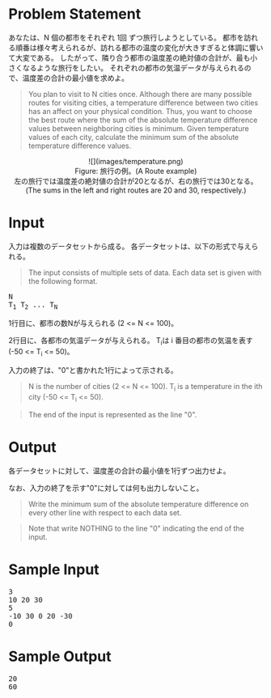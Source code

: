 Problem Statement
==
あなたは、N 個の都市をそれぞれ 1回 ずつ旅行しようとしている。
都市を訪れる順番は様々考えられるが、訪れる都市の温度の変化が大きすぎると体調に響いて大変である。
したがって、隣り合う都市の温度差の絶対値の合計が、最も小さくなるような旅行をしたい。
それぞれの都市の気温データが与えられるので、温度差の合計の最小値を求めよ。

>You plan to visit to N cities once.
Although there are many possible routes for visiting cities, a temperature difference between two cities has an affect on your physical condition.
Thus, you want to choose the best route where the sum of the absolute temperature difference values between neighboring cities is minimum.
Given temperature values of each city, calculate the minimum sum of the absolute temperature difference values.

<center>
![](images/temperature.png)
<br>
Figure: 旅行の例。(A Route example)<br>
左の旅行では温度差の絶対値の合計が20となるが、右の旅行では30となる。<br>
(The sums in the left and right routes are 20 and 30, respectively.)
</center>

Input
==
入力は複数のデータセットから成る。
各データセットは、以下の形式で与えられる。

>The input consists of multiple sets of data.
Each data set is given with the following format.

<pre>
N
T<sub>1</sub> T<sub>2</sub> ... T<sub>N</sub>
</pre>

1行目に、都市の数Nが与えられる (2 <= N <= 100)。

2行目に、各都市の気温データが与えられる。
T<sub>i</sub>は i 番目の都市の気温を表す (-50 <= T<sub>i</sub> <= 50)。

入力の終了は、"0"と書かれた1行によって示される。

>N is the number of cities (2 <= N <= 100).
T<sub>i</sub> is a temperature in the ith city (-50 <= T<sub>i</sub> <= 50).

>The end of the input is represented as the line "0".

Output
==
各データセットに対して、温度差の合計の最小値を1行ずつ出力せよ。

なお、入力の終了を示す"0"に対しては何も出力しないこと。

>Write the minimum sum of the absolute temperature difference on every other line with respect to each data set.

>Note that write NOTHING to the line "0" indicating the end of the input.

Sample Input
==
<pre>
3
10 20 30
5
-10 30 0 20 -30
0
</pre>

Sample Output
==
<pre>
20
60
</pre>

